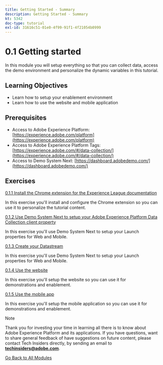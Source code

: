 ```yaml
---
title: Getting Started - Summary
description: Getting Started - Summary
kt: 5342
doc-type: tutorial
exl-id: 31616c51-01e0-4f99-91f1-4f21054b0999
---
```

# 0.1 Getting started

In this module you will setup everything so that you can collect data, access the demo environment and personalize the dynamic variables in this tutorial.

## Learning Objectives

- Learn how to setup your enablement environment
- Learn how to use the website and mobile application

## Prerequisites

- Access to Adobe Experience Platform: [https://experience.adobe.com/platform](https://experience.adobe.com/platform)
- Access to Adobe Experience Platform Tags: [https://experience.adobe.com/#/data-collection/](https://experience.adobe.com/#/data-collection/)
- Access to Demo System Next: [https://dashboard.adobedemo.com/](https://dashboard.adobedemo.com/)

## Exercises

[0.1.1 Install the Chrome extension for the Experience League documentation](./ex1.md)

In this exercise you'll install and configure the Chrome extension so you can use it to personalize the tutorial content.

[0.1.2 Use Demo System Next to setup your Adobe Experience Platform Data Collection client property](./ex2.md)

In this exercise you'll use Demo System Next to setup your Launch properties for Web and Mobile.

[0.1.3 Create your Datastream](./ex3.md)

In this exercise you'll use Demo System Next to setup your Launch properties for Web and Mobile.

[0.1.4 Use the website](./ex4.md)

In this exercise you'll setup the website so you can use it for demonstrations and enablement.

[0.1.5 Use the mobile app](./ex5.md)

In this exercise you'll setup the mobile application so you can use it for demonstrations and enablement.

>[!NOTE]
>
>Thank you for investing your time in learning all there is to know about Adobe Experience Platform and its applications. If you have questions, want to share general feedback of have suggestions on future content, please contact Tech Insiders directly, by sending an email to **techinsiders@adobe.com**.

[Go Back to All Modules](../../../overview.md)
